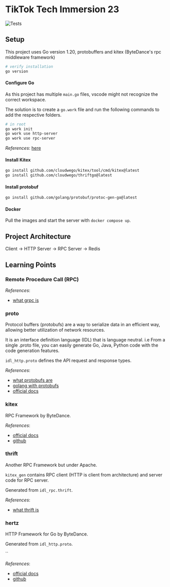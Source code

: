 # TikTok Tech Immersion 23

![Tests](https://github.com/TikTokTechImmersion/assignment_demo_2023/actions/workflows/test.yml/badge.svg)

## Setup

This project uses Go version 1.20, protobuffers and kitex (ByteDance's rpc middleware framework)

```bash
# verify installation
go version
```

#### Configure Go

As this project has multiple `main.go` files, vscode might not recognize the correct workspace.

The solution is to create a `go.work` file and run the following commands to add the respective folders.

```bash
# in root
go work init
go work use http-server
go work use rpc-server
```

*References*: [here](https://stackoverflow.com/a/74106982)

#### Install Kitex

```bash
go install github.com/cloudwego/kitex/tool/cmd/kitex@latest
go install github.com/cloudwego/thriftgo@latest
```

#### Install protobuf

```bash
go install github.com/golang/protobuf/protoc-gen-go@latest
```

#### Docker

Pull the images and start the server with `docker compose up`.

## Project Architecture

Client -> HTTP Server -> RPC Server -> Redis

## Learning Points

### Remote Procedure Call (RPC)

*References*:

- [what grpc is](https://grpc.io/docs/what-is-grpc/introduction/)

### proto

Protocol buffers (protobufs) are a way to serialize data in an efficient way, 
allowing better utilization of network resources.

It is an interface definition language (IDL) that is language neutral.
i.e From a single .proto file, you can easily generate Go, Java, Python code with the code generation features.

`idl_http.proto` defines the API request and response types.

*References*:

- [what protobufs are](https://medium.com/javarevisited/what-are-protocol-buffers-and-why-they-are-widely-used-cbcb04d378b6)
- [golang with protobufs](https://www.youtube.com/watch?v=qWN69yfRsVs)
- [official docs](https://protobuf.dev/getting-started/gotutorial/)

### kitex

RPC Framework by ByteDance.

*References*:

- [official docs](https://www.cloudwego.io/docs/kitex/getting-started/)
- [github](https://github.com/cloudwego/kitex)

### thrift

Another RPC Framework but under Apache.

`kitex_gen` contains RPC client (HTTP is client from architecture) and server code for RPC server.

Generated from `idl_rpc.thrift`.

*References*:

- [what thrift is](https://stackoverflow.com/questions/20653240/what-is-rpc-framework-and-apache-thrift)

### hertz

HTTP Framework for Go by ByteDance.

Generated from `idl_http.proto`.

``

*References*:

- [official docs](https://www.cloudwego.io/docs/hertz/)
- [github](https://github.com/cloudwego/hertz)
